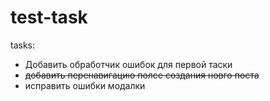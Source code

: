 # test-task

tasks: 
  - Добавить обработчик ошибок для первой таски
  - ~~добавить перенавигацию полсе создания новго поста~~
  - исправить ошибки модалки

